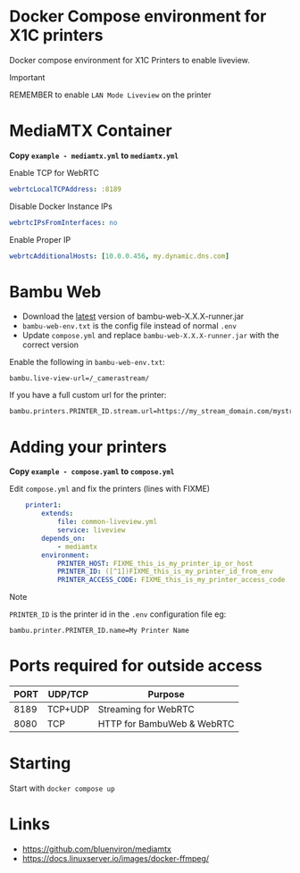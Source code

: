 # Docker Compose environment for X1C printers

Docker compose environment for X1C Printers to enable liveview.

> [!IMPORTANT]
> REMEMBER to enable `LAN Mode Liveview` on the printer

# MediaMTX Container

**Copy `example - mediamtx.yml` to `mediamtx.yml`**

Enable TCP for WebRTC
```yaml
webrtcLocalTCPAddress: :8189
```

Disable Docker Instance IPs
```yaml
webrtcIPsFromInterfaces: no
```

Enable Proper IP
```yaml
webrtcAdditionalHosts: [10.0.0.456, my.dynamic.dns.com]
```

# Bambu Web

* Download the [latest](/releases/latest) version of bambu-web-X.X.X-runner.jar
* `bambu-web-env.txt` is the config file instead of normal `.env`
* Update `compose.yml` and replace `bambu-web-X.X.X-runner.jar` with the correct version

Enable the following in `bambu-web-env.txt`:
```properties
bambu.live-view-url=/_camerastream/
```

If you have a full custom url for the printer:
```properties
bambu.printers.PRINTER_ID.stream.url=https://my_stream_domain.com/mystream
```

# Adding your printers

**Copy `example - compose.yaml` to `compose.yml`**

Edit `compose.yml` and fix the printers (lines with FIXME)

```yaml
    printer1:
        extends:
            file: common-liveview.yml
            service: liveview
        depends_on:
            - mediamtx
        environment:
            PRINTER_HOST: FIXME_this_is_my_printer_ip_or_host
            PRINTER_ID: ([^1])FIXME_this_is_my_printer_id_from_env
            PRINTER_ACCESS_CODE: FIXME_this_is_my_printer_access_code
```

> [!NOTE]
> `PRINTER_ID` is the printer id in the `.env` configuration file eg: 
> ```properties
> bambu.printer.PRINTER_ID.name=My Printer Name
> ```

# Ports required for outside access

| PORT | UDP/TCP | Purpose |
|--|--|--|
|8189|TCP+UDP|Streaming for WebRTC|
|8080|TCP|HTTP for BambuWeb & WebRTC|

# Starting

Start with `docker compose up`

# Links

* https://github.com/bluenviron/mediamtx
* https://docs.linuxserver.io/images/docker-ffmpeg/